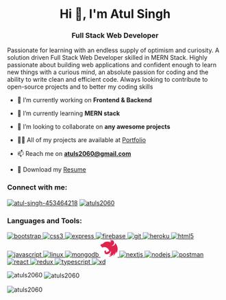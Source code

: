<h1 align="center">Hi 👋, I'm Atul Singh</h1>
<h3 align="center">Full Stack Web Developer</h3>
<p>Passionate for learning with an endless supply of optimism and curiosity.
A solution driven Full Stack Web Developer skilled in MERN Stack. Highly passionate about building web applications and confident enough to learn new things with a curious mind, an absolute passion for coding and the ability to write clean and efficient code. Always looking to contribute to open-source projects and to better my coding skills</p>

- 🔭 I’m currently working on **Frontend & Backend**

- 🌱 I’m currently learning **MERN stack**

- 👯 I’m looking to collaborate on **any awesome projects**

- 👨‍💻 All of my projects are available at [Portfolio](https://atuls2060.github.io/)

- 📫 Reach me on **atuls2060@gmail.com**

- 📄 Download my [Resume](https://drive.google.com/file/d/10FdVUHI3nLJzKavREff1dayztKlLoWWK/view?usp=share_link)

<h3 align="left">Connect with me:</h3>
<p align="left">
<a href="https://linkedin.com/in/atul-singh-453464218" target="blank"><img align="center" src="https://cdn.jsdelivr.net/gh/devicons/devicon/icons/linkedin/linkedin-original.svg" alt="atul-singh-453464218" height="30" width="40" /></a>
<a href="https://codesandbox.com/atuls2060" target="blank"><img align="center" src="https://cdn.jsdelivr.net/gh/devicons/devicon/icons/codepen/codepen-plain.svg" alt="atuls2060" height="30" width="40" /></a>
</p>

<h3 align="left">Languages and Tools:</h3>
<p align="left"> <a href="https://getbootstrap.com" target="_blank" rel="noreferrer"> <img src="https://cdn.jsdelivr.net/gh/devicons/devicon/icons/bootstrap/bootstrap-original.svg" alt="bootstrap" width="40" height="40"/> </a> <a href="https://www.w3schools.com/css/" target="_blank" rel="noreferrer"> <img src="https://cdn.jsdelivr.net/gh/devicons/devicon/icons/css3/css3-original.svg" alt="css3" width="40" height="40"/> </a> <a href="https://expressjs.com" target="_blank" rel="noreferrer"> <img src="https://cdn.jsdelivr.net/gh/devicons/devicon/icons/express/express-original.svg" alt="express" width="40" height="40"/> </a> <a href="https://firebase.google.com/" target="_blank" rel="noreferrer"> <img src="https://www.vectorlogo.zone/logos/firebase/firebase-icon.svg" alt="firebase" width="40" height="40"/> </a> <a href="https://git-scm.com/" target="_blank" rel="noreferrer"> <img src="https://www.vectorlogo.zone/logos/git-scm/git-scm-icon.svg" alt="git" width="40" height="40"/> </a> <a href="https://heroku.com" target="_blank" rel="noreferrer"> <img src="https://www.vectorlogo.zone/logos/heroku/heroku-icon.svg" alt="heroku" width="40" height="40"/> </a> <a href="https://www.w3.org/html/" target="_blank" rel="noreferrer"> <img src="https://cdn.jsdelivr.net/gh/devicons/devicon/icons/html5/html5-original.svg" alt="html5" width="40" height="40"/> </a> <a href="https://developer.mozilla.org/en-US/docs/Web/JavaScript" target="_blank" rel="noreferrer"> <img src="https://cdn.jsdelivr.net/gh/devicons/devicon/icons/javascript/javascript-original.svg" alt="javascript" width="40" height="40"/> </a> <a href="https://www.linux.org/" target="_blank" rel="noreferrer"> <img src="https://cdn.jsdelivr.net/gh/devicons/devicon/icons/linux/linux-original.svg" alt="linux" width="40" height="40"/> </a> <a href="https://www.mongodb.com/" target="_blank" rel="noreferrer"> <img src="https://cdn.jsdelivr.net/gh/devicons/devicon/icons/mongodb/mongodb-original-wordmark.svg" alt="mongodb" width="40" height="40"/> </a> <a href="https://nestjs.com/" target="_blank" rel="noreferrer"> <img src="https://raw.githubusercontent.com/devicons/devicon/master/icons/nestjs/nestjs-plain.svg" alt="nestjs" width="40" height="40"/> </a> <a href="https://nextjs.org/" target="_blank" rel="noreferrer"> <img src="https://cdn.jsdelivr.net/gh/devicons/devicon/icons/nextjs/nextjs-original-wordmark.svg" alt="nextjs" width="40" height="40"/> </a> <a href="https://nodejs.org" target="_blank" rel="noreferrer"> <img src="https://cdn.jsdelivr.net/gh/devicons/devicon/icons/nodejs/nodejs-original-wordmark.svg" alt="nodejs" width="40" height="40"/> </a> <a href="https://postman.com" target="_blank" rel="noreferrer"> <img src="https://www.vectorlogo.zone/logos/getpostman/getpostman-icon.svg" alt="postman" width="40" height="40"/> </a> <a href="https://reactjs.org/" target="_blank" rel="noreferrer"> <img src="https://cdn.jsdelivr.net/gh/devicons/devicon/icons/react/react-original.svg" alt="react" width="40" height="40"/> </a> <a href="https://redux.js.org" target="_blank" rel="noreferrer"> <img src="https://cdn.jsdelivr.net/gh/devicons/devicon/icons/redux/redux-original.svg" alt="redux" width="40" height="40"/> </a> <a href="https://www.typescriptlang.org/" target="_blank" rel="noreferrer"> <img src="https://cdn.jsdelivr.net/gh/devicons/devicon/icons/typescript/typescript-original.svg" alt="typescript" width="40" height="40"/> </a> <a href="https://www.adobe.com/products/xd.html" target="_blank" rel="noreferrer"> <img src="https://cdn.worldvectorlogo.com/logos/adobe-xd.svg" alt="xd" width="40" height="40"/> </a> </p>

<p><img align="left" src="https://github-readme-stats.vercel.app/api/top-langs?username=atuls2060&show_icons=true&locale=en&layout=compact" alt="atuls2060" /></p>

<p>&nbsp;<img align="center" src="https://github-readme-stats.vercel.app/api?username=atuls2060&show_icons=true&locale=en" alt="atuls2060" /></p>

<p><img align="center" src="https://github-readme-streak-stats.herokuapp.com/?user=atuls2060&" alt="atuls2060" /></p>
